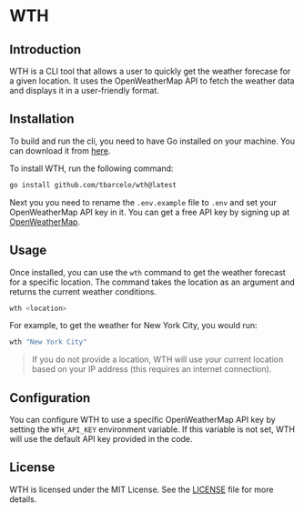 # WTH

## Introduction
WTH is a CLI tool that allows a user to quickly get the weather forecase for a given location. It uses the OpenWeatherMap API to fetch the weather data and displays it in a user-friendly format.

## Installation
To build and run the cli, you need to have Go installed on your machine. You can download it from [here](https://golang.org/dl/).

To install WTH, run the following command:

```bash
go install github.com/tbarcelo/wth@latest
```

Next you you need to rename the `.env.example` file to `.env` and set your OpenWeatherMap API key in it. You can get a free API key by signing up at [OpenWeatherMap](https://openweathermap.org/api).

## Usage
Once installed, you can use the `wth` command to get the weather forecast for a specific location. The command takes the location as an argument and returns the current weather conditions.

```bash
wth <location>
``` 

For example, to get the weather for New York City, you would run:

```bash
wth "New York City"
```

> If you do not provide a location, WTH will use your current location based on your IP address (this requires an internet connection).

## Configuration
You can configure WTH to use a specific OpenWeatherMap API key by setting the `WTH_API_KEY` environment variable. If this variable is not set, WTH will use the default API key provided in the code.

## License
WTH is licensed under the MIT License. See the [LICENSE](LICENSE) file for more details.